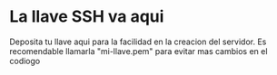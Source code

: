 # La llave SSH va aqui
Deposita tu llave aqui para la facilidad en la creacion del servidor.
Es recomendable llamarla "mi-llave.pem" para evitar mas cambios en el codiogo
